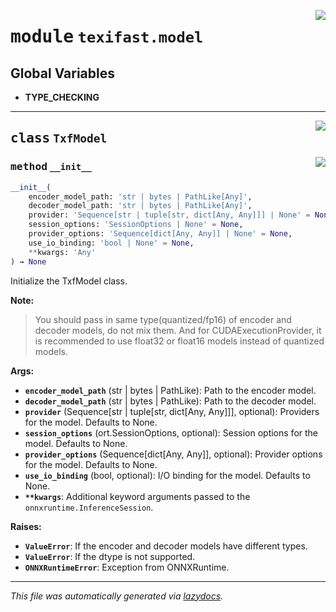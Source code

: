 <!-- markdownlint-disable -->

<a href="../src/texifast/model.py#L0"><img align="right" style="float:right;" src="https://img.shields.io/badge/-source-cccccc?style=flat-square"></a>

# <kbd>module</kbd> `texifast.model`




**Global Variables**
---------------
- **TYPE_CHECKING**


---

<a href="../src/texifast/model.py#L16"><img align="right" style="float:right;" src="https://img.shields.io/badge/-source-cccccc?style=flat-square"></a>

## <kbd>class</kbd> `TxfModel`




<a href="../src/texifast/model.py#L17"><img align="right" style="float:right;" src="https://img.shields.io/badge/-source-cccccc?style=flat-square"></a>

### <kbd>method</kbd> `__init__`

```python
__init__(
    encoder_model_path: 'str | bytes | PathLike[Any]',
    decoder_model_path: 'str | bytes | PathLike[Any]',
    provider: 'Sequence[str | tuple[str, dict[Any, Any]]] | None' = None,
    session_options: 'SessionOptions | None' = None,
    provider_options: 'Sequence[dict[Any, Any]] | None' = None,
    use_io_binding: 'bool | None' = None,
    **kwargs: 'Any'
) → None
```

Initialize the TxfModel class. 



**Note:**

> You should pass in same type(quantized/fp16) of encoder and decoder models, do not mix them. And for CUDAExecutionProvider, it is recommended to use float32 or float16 models instead of quantized models. 
>

**Args:**
 
 - <b>`encoder_model_path`</b> (str | bytes | PathLike):  Path to the encoder model. 
 - <b>`decoder_model_path`</b> (str | bytes | PathLike):  Path to the decoder model. 
 - <b>`provider`</b> (Sequence[str | tuple[str, dict[Any, Any]]], optional):  Providers for the model. Defaults to None. 
 - <b>`session_options`</b> (ort.SessionOptions, optional):  Session options for the model. Defaults to None. 
 - <b>`provider_options`</b> (Sequence[dict[Any, Any]], optional):  Provider options for the model. Defaults to None. 
 - <b>`use_io_binding`</b> (bool, optional):  I/O binding for the model. Defaults to None. 
 - <b>`**kwargs`</b>:  Additional keyword arguments passed to the `onnxruntime.InferenceSession`. 



**Raises:**
 
 - <b>`ValueError`</b>:  If the encoder and decoder models have different types. 
 - <b>`ValueError`</b>:  If the dtype is not supported. 
 - <b>`ONNXRuntimeError`</b>:  Exception from ONNXRuntime. 







---

_This file was automatically generated via [lazydocs](https://github.com/ml-tooling/lazydocs)._
